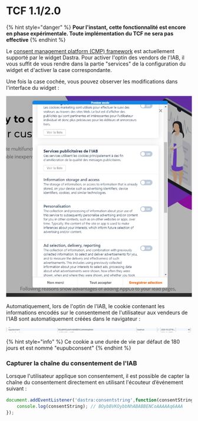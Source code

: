 # TCF 1.1/2.0

{% hint style="danger" %}
**Pour l'instant, cette fonctionnalité est encore en phase expérimentale. Toute implémentation du TCF ne sera pas effective**&#x20;
{% endhint %}

Le [consent management platform (CMP) framework](https://github.com/InteractiveAdvertisingBureau/GDPR-Transparency-and-Consent-Framework) est actuellement supporté par le widget Dastra. Pour activer l'optin des vendors de l'IAB, il vous suffit de vous rendre dans la partie "services" de la configuration du widget et d'activer la case correspondante.

Une fois la case cochée, vous pouvez observer les modifications dans l'interface du widget :

![](<../../../.gitbook/assets/image (241).png>)

Automatiquement, lors de l'optin de l'IAB, le cookie contenant les informations encodés sur le consentement de l'utilisateur aux vendeurs de l'IAB sont automatiquement créées dans le navigateur :

![](<../../../.gitbook/assets/image (184).png>)

{% hint style="info" %}
Ce cookie a une durée de vie par défaut de 180 jours et est nommé "eupubconsent"
{% endhint %}

### Capturer la chaîne du consentement de l'IAB

Lorsque l'utilisateur applique son consentement, il est possible de capter la chaîne du consentement directement en utilisant l'écouteur d’événement suivant :

```javascript
document.addEventListener('dastra:consentstring',function(consentString){
    console.log(consentString); // BOybBVKOybbNhABABBENCoAAAAAq6AAA
});
```
